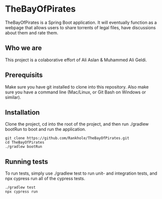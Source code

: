 # TheBayOfPirates
TheBayOfPirates is a Spring Boot application. It will eventually function as a webpage that allows users to share torrents of legal files, have discussions about them and rate them.

## Who we are
This project is a colaborative effort of Ali Aslan & Muhammed Ali Geldi.

## Prerequisits
Make sure you have git installed to clone into this repository. Also make sure you have a command line (Mac/Linux, or Git Bash on Windows or similar).

## Installation
Clone the project, cd into the root of the project, and then run ./gradlew bootRun to boot and run the application.
```
git clone https://github.com/Rankhole/TheBayOfPirates.git
cd TheBayOfPirates
./gradlew bootRun
```

## Running tests
To run tests, simply use ./gradlew test to run unit- and integration tests, and npx cypress run all of the cypress tests.
```
./gradlew test
npx cypress run
```
